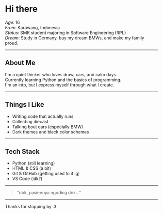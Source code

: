 # Hi there

*Age*: 16  
*From*: Karawang, Indonesia  
*Status*: SMK student majoring in Software Engineering (RPL)  
*Dream*: Study in Germany, buy my dream BMWs, and make my family proud.

---

## About Me
I'm a quiet thinker who loves draw, cars, and calm days.  
Currently learning Python and the basics of programming.  
I'm an intp, but I express myself through what I create.

---

## Things I Like
- Writing code that actually runs
- Collecting diecast
- Talking bout cars (especially BMW)
- Dark themes and black color schemes

---

## Tech Stack
- Python (still learning)
- HTML & CSS (a bit)
- Git & GitHub (getting used to it ig)
- VS Code (idk?)

---

> "dok, pasiennya ngoding dok..."

---

Thanks for stopping by :3  
